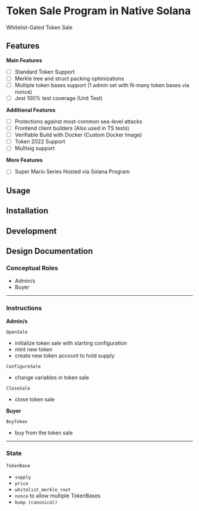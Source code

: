 # Token Sale Program in Native Solana

Whitelist-Gated Token Sale

## Features
**Main Features**
- [ ] Standard Token Support
- [ ] Merkle tree and struct packing optimizations
- [ ] Multiple token bases support (1 admin set with N-many token bases via nonce)
- [ ] Jest 100% test coverage (Unit Test)

**Additional Features**
- [ ] Protections against most-common sea-level attacks
- [ ] Frontend client builders (Also used in TS tests)
- [ ] Verifiable Build with Docker (Custom Docker Image)
- [ ] Token 2022 Support
- [ ] Multisig support

**More Features**
- [ ] Super Mario Series Hosted via Solana Program

## Usage

## Installation 

## Development


## Design Documentation

### Conceptual Roles
- Admin/s
- Buyer

<hr />

### Instructions

**Admin/s**

`OpenSale`
- initialize token sale with starting configuration
- mint new token
- create new token account to hold supply

`ConfigureSale`
- change variables in token sale

`CloseSale`
- close token sale

**Buyer**

`BuyToken`
- buy from the token sale

<hr />

### State

`TokenBase`
- `supply`
- `price`
- `whitelist_merkle_root`
- `nonce` to allow multiple TokenBases
- `bump (canonical)`
